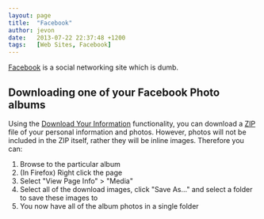 ```yaml
---
layout: page
title:  "Facebook"
author: jevon
date:   2013-07-22 22:37:48 +1200
tags:   [Web Sites, Facebook]
---
```


[Facebook](Facebook.md) is a social networking site which is dumb.

## Downloading one of your Facebook Photo albums
Using the <a href="https://www.facebook.com/dyi">Download Your Information</a> functionality, you can download a [ZIP](zip.md) file of your personal information and photos. However, photos will not be included in the ZIP itself, rather they will be inline images. Therefore you can:

1. Browse to the particular album
1. (In Firefox) Right click the page
1. Select "View Page Info" > "Media"
1. Select all of the download images, click "Save As..." and select a folder to save these images to
1. You now have all of the album photos in a single folder
